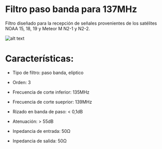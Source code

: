 # Filtro paso banda para 137MHz
Filtro diseñado para la recepción de señales provenientes de los satélites NOAA 15, 18, 19 y Meteor M N2-1 y N2-2. 

![alt text](https://github.com/pepassaco/Filtro-pasobanda-137MHz/blob/master/Simulaciones/Captura%20de%20pantalla%20(24).png)

# Características:

- Tipo de filtro: paso banda, elíptico

- Orden: 3

- Frecuencia de corte inferior: 135MHz

- Frecuencia de corte sueprior: 139MHz

- Rizado en banda de paso: < 0,1dB

- Atenuación: > 55dB

- Inpedancia de entrada: 50Ω

- Inpedancia de salida: 50Ω
